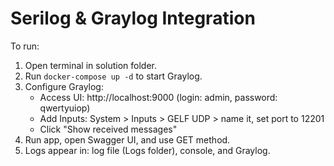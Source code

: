 # Serilog & Graylog Integration

To run:
1. Open terminal in solution folder.
2. Run `docker-compose up -d` to start Graylog.
3. Configure Graylog:
   - Access UI: http://localhost:9000 (login: admin, password: qwertyuiop)
   - Add Inputs: System > Inputs > GELF UDP > name it, set port to 12201
   - Click "Show received messages"
4. Run app, open Swagger UI, and use GET method.
5. Logs appear in: log file (Logs folder), console, and Graylog.
